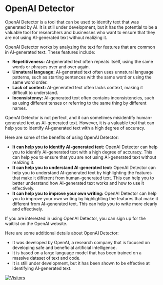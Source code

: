 # OpenAI Detector

OpenAI Detector is a tool that can be used to identify text that was generated by AI. It is still under development, but it has the potential to be a valuable tool for researchers and businesses who want to ensure that they are not using AI-generated text without realizing it.

OpenAI Detector works by analyzing the text for features that are common in AI-generated text. These features include:

* **Repetitiveness:** AI-generated text often repeats itself, using the same words or phrases over and over again.
* **Unnatural language:** AI-generated text often uses unnatural language patterns, such as starting sentences with the same word or using the same word order.
* **Lack of context:** AI-generated text often lacks context, making it difficult to understand.
* **Inconsistency:** AI-generated text often contains inconsistencies, such as using different tenses or referring to the same thing by different names.

OpenAI Detector is not perfect, and it can sometimes misidentify human-generated text as AI-generated text. However, it is a valuable tool that can help you to identify AI-generated text with a high degree of accuracy.

Here are some of the benefits of using OpenAI Detector:

* **It can help you to identify AI-generated text:** OpenAI Detector can help you to identify AI-generated text with a high degree of accuracy. This can help you to ensure that you are not using AI-generated text without realizing it.
* **It can help you to understand AI-generated text:** OpenAI Detector can help you to understand AI-generated text by highlighting the features that make it different from human-generated text. This can help you to better understand how AI-generated text works and how to use it effectively.
* **It can help you to improve your own writing:** OpenAI Detector can help you to improve your own writing by highlighting the features that make it different from AI-generated text. This can help you to write more clearly and effectively.

If you are interested in using OpenAI Detector, you can sign up for the waitlist on the OpenAI website.

Here are some additional details about OpenAI Detector:

* It was developed by OpenAI, a research company that is focused on developing safe and beneficial artificial intelligence.
* It is based on a large language model that has been trained on a massive dataset of text and code.
* It is still under development, but it has been shown to be effective at identifying AI-generated text.

[![Visitors](https://api.visitorbadge.io/api/visitors?path=https%3A%2F%2Fgithub.com%2Fdrshahizan\&labelColor=%23697689\&countColor=%23555555\&style=plastic)](https://visitorbadge.io/status?path=https%3A%2F%2Fgithub.com%2Fdrshahizan)

